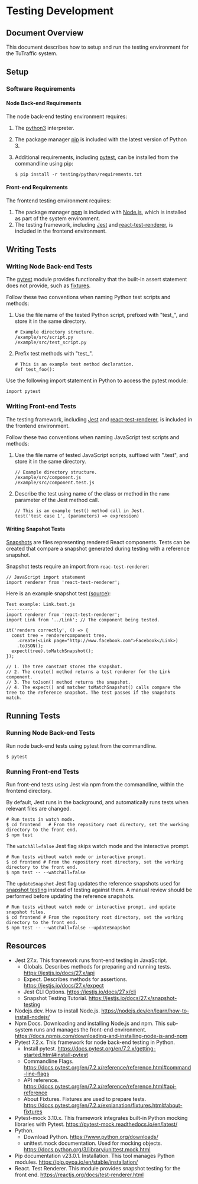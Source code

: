 # Testing Development
## **Document Overview**
This document describes how to setup and run the testing environment for the TuTraffic system.

## **Setup**

### **Software Requirements**

#### **Node Back-end Requirements**
The node back-end testing environment requires:
1. The [python3](https://www.python.org/downloads/) interpreter.
2. The package manager [pip](https://pip.pypa.io/en/stable/installation/) is included with the latest version of Python 3.
3. Additional requirements, including [pytest](https://docs.pytest.org/en/7.2.x/getting-started.html#install-pytest), can be installed from the commandline using pip:

	```$ pip install -r testing/python/requirements.txt```

#### **Front-end Requirements**
The frontend testing environment requires:
1. The package manager [npm](https://docs.npmjs.com/downloading-and-installing-node-js-and-npm) is included with [Node.js](https://nodejs.dev/en/learn/how-to-install-nodejs/), which is installed as part of the system environment.
2. The testing framework, including [Jest](https://jestjs.io/) and [react-test-renderer](https://reactjs.org/docs/test-renderer.html), is included in the frontend environment.


## **Writing Tests**

### **Writing Node Back-end Tests**

The [pytest](https://docs.pytest.org/en/7.2.x/reference/reference.html#api-reference) module provides functionality that the built-in assert statement does not provide, such as [fixtures](https://docs.pytest.org/en/7.1.x/explanation/fixtures.html#about-fixtures).

Follow these two conventions when naming Python test scripts and methods:
1. Use the file name of the tested Python script, prefixed with "test_", and store it in the same directory.
	```
	# Example directory structure.
	/example/src/script.py
	/example/src/test_script.py
	```
2. Prefix test methods with "test_".
	```
	# This is an example test method declaration.
	def test_foo():
	```

Use the following import statement in Python to access the pytest module:

	import pytest

### **Writing Front-end Tests**

The testing framework, including [Jest](https://jestjs.io/api) and [react-test-renderer](https://www.npmjs.com/package/react-test-renderer), is included in the frontend environment.

Follow these two conventions when naming JavaScript test scripts and methods:
1. Use the file name of tested JavaScript scripts, suffixed with ".test", and store it in the same directory.
	```
	// Example directory structure.
	/example/src/component.js
	/example/src/component.test.js
	```
2. Describe the test using name of the class or method in the `name` parameter of the Jest method call.
	```
	// This is an example test() method call in Jest.
	test('test case 1', (parameters) => expression)
	```

#### **Writing Snapshot Tests**

[Snapshots](https://jestjs.io/docs/snapshot-testing) are files representing rendered React components. Tests can be created that compare a snapshot generated during testing with a reference snapshot.

Snapshot tests require an import from `reac-test-renderer`:
```
// JavaScript import statement
import renderer from 'react-test-renderer';
```
Here is an example snapshot test [(source)](https://jestjs.io/docs/snapshot-testing):
```
Test example: Link.test.js
----------
import renderer from 'react-test-renderer';
import Link from '../Link';	// The component being tested.

it('renders correctly', () => {
  const tree = renderercomponent tree.
    .create(<Link page="http://www.facebook.com">Facebook</Link>)
    .toJSON();
  expect(tree).toMatchSnapshot();
});

// 1. The tree constant stores the snapshot.
// 2. The create() method returns a test renderer for the Link component.
// 3. The toJson() method returns the snapshot.
// 4. The expect() and matcher toMatchSnapshot() calls compare the tree to the reference snapshot. The test passes if the snapshots match.
```

## **Running Tests**

### **Running Node Back-end Tests**

Run node back-end tests using pytest from the commandline.
```
$ pytest
```

### **Running Front-end Tests**

Run front-end tests using Jest via npm from the commandline, within the frontend directory.

By default, Jest runs in the background, and automatically runs tests when relevant files are changed.
```
# Run tests in watch mode.
$ cd frontend	# From the repository root directory, set the working directory to the front end.
$ npm test
```

The `watchAll=false` Jest flag skips watch mode and the interactive prompt.
```
# Run tests without watch mode or interactive prompt.
$ cd frontend # From the repository root directory, set the working directory to the front end.
$ npm test -- --watchAll=false
```

The `updateSnapshot` Jest flag updates the reference snapshots used for [snapshot testing](https://jestjs.io/docs/snapshot-testing) instead of testing against them. A manual review should be performed before updating the reference snapshots.
```
# Run tests without watch mode or interactive prompt, and update snapshot files.
$ cd frontend # From the repository root directory, set the working directory to the front end.
$ npm test -- --watchAll=false --updateSnapshot
```

## Resources
* Jest 27.x. This framework runs front-end testing in JavaScript.
	* Globals. Describes methods for preparing and running tests. https://jestjs.io/docs/27.x/api
	* Expect. Describes methods for assertions. https://jestjs.io/docs/27.x/expect
	* Jest CLI Options. https://jestjs.io/docs/27.x/cli
	* Snapshot Testing Tutorial. https://jestjs.io/docs/27.x/snapshot-testing
* Nodejs.dev. How to install Node.js. https://nodejs.dev/en/learn/how-to-install-nodejs/
* Npm Docs. Downloading and installing Node.js and npm. This sub-system runs and manages the front-end environment. https://docs.npmjs.com/downloading-and-installing-node-js-and-npm
* Pytest 7.2.x. This framework for node back-end testing in Python.
	* Install pytest. https://docs.pytest.org/en/7.2.x/getting-started.html#install-pytest
	* Commandline Flags. https://docs.pytest.org/en/7.2.x/reference/reference.html#command-line-flags
	* API reference. https://docs.pytest.org/en/7.2.x/reference/reference.html#api-reference
	* About Fixtures. Fixtures are used to prepare tests. https://docs.pytest.org/en/7.2.x/explanation/fixtures.html#about-fixtures
* Pytest-mock 3.10.x. This framework integrates built-in Python mocking libraries with Pytest. https://pytest-mock.readthedocs.io/en/latest/
* Python.
	* Download Python. https://www.python.org/downloads/
	* unittest.mock documentation. Used for mocking objects. https://docs.python.org/3/library/unittest.mock.html
* Pip documentation v23.0.1. Installation. This tool manages Python modules. https://pip.pypa.io/en/stable/installation/
* React. Test Renderer. This module provides snapshot testing for the front end. https://reactjs.org/docs/test-renderer.html
